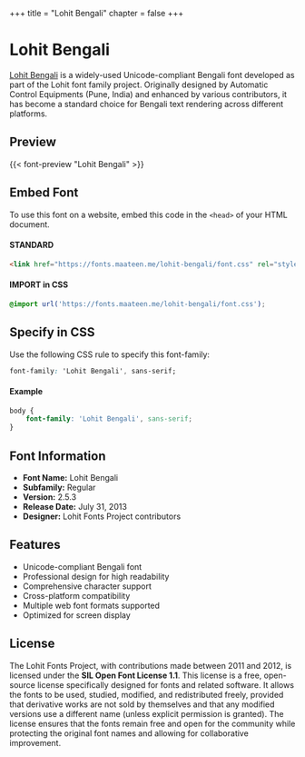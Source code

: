 +++
title = "Lohit Bengali"
chapter = false
+++

# Lohit Bengali

[Lohit Bengali](https://github.com/pravins/lohit/tree/master/bengali) is a widely-used Unicode-compliant Bengali font developed as part of the Lohit font family project. Originally designed by Automatic Control Equipments (Pune, India) and enhanced by various contributors, it has become a standard choice for Bengali text rendering across different platforms.

## Preview

{{< font-preview "Lohit Bengali" >}}

## Embed Font

To use this font on a website, embed this code in the `<head>` of your HTML document.

#### STANDARD

```html
<link href="https://fonts.maateen.me/lohit-bengali/font.css" rel="stylesheet">
```

#### IMPORT in CSS

```css
@import url('https://fonts.maateen.me/lohit-bengali/font.css');
```

## Specify in CSS

Use the following CSS rule to specify this font-family:

```css
font-family: 'Lohit Bengali', sans-serif;
```

#### Example

```css
body {
    font-family: 'Lohit Bengali', sans-serif;
}
```

## Font Information

- **Font Name:** Lohit Bengali
- **Subfamily:** Regular
- **Version:** 2.5.3
- **Release Date:** July 31, 2013
- **Designer:** Lohit Fonts Project contributors

## Features

- Unicode-compliant Bengali font
- Professional design for high readability
- Comprehensive character support
- Cross-platform compatibility
- Multiple web font formats supported
- Optimized for screen display

## License

The Lohit Fonts Project, with contributions made between 2011 and 2012, is licensed under the **SIL Open Font License 1.1**. This license is a free, open-source license specifically designed for fonts and related software. It allows the fonts to be used, studied, modified, and redistributed freely, provided that derivative works are not sold by themselves and that any modified versions use a different name (unless explicit permission is granted). The license ensures that the fonts remain free and open for the community while protecting the original font names and allowing for collaborative improvement.
